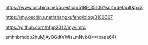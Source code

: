 

https://www.oschina.net/question/5189_35106?sort=default&p=3




https://my.oschina.net/zhangxufeng/blog/3100607


https://github.com/hfpp2012/myvimrc




emhhbmdqb2huMjAyQGdtYWlsLmNvbQ==(base64)
